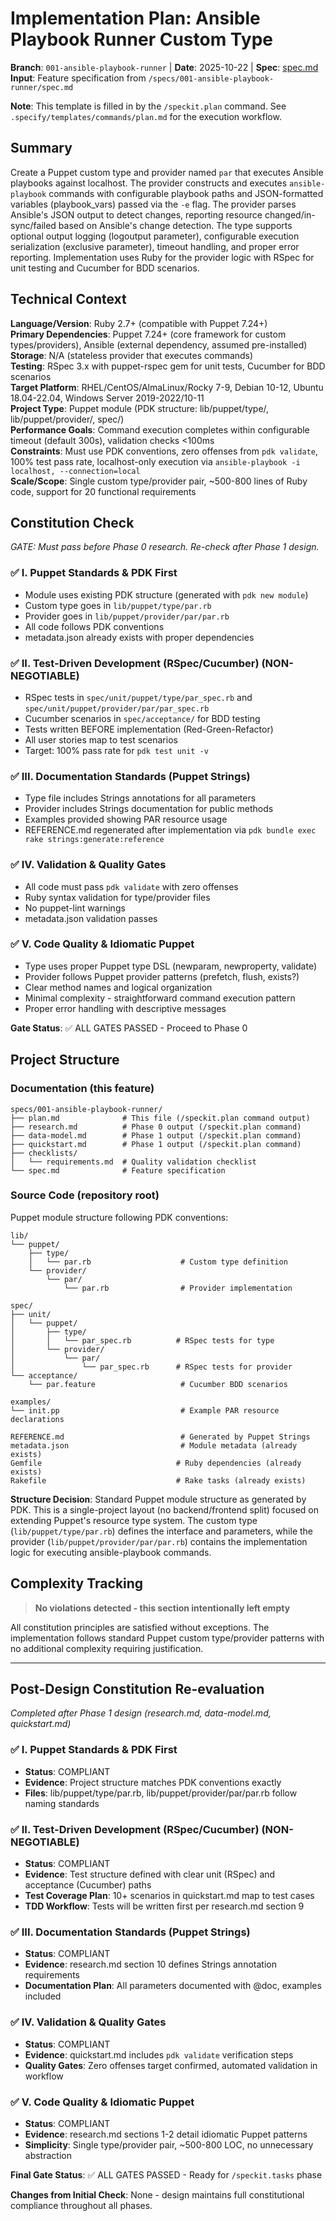 # Implementation Plan: Ansible Playbook Runner Custom Type

**Branch**: `001-ansible-playbook-runner` | **Date**: 2025-10-22 | **Spec**: [spec.md](./spec.md)
**Input**: Feature specification from `/specs/001-ansible-playbook-runner/spec.md`

**Note**: This template is filled in by the `/speckit.plan` command. See `.specify/templates/commands/plan.md` for the execution workflow.

## Summary

Create a Puppet custom type and provider named `par` that executes Ansible playbooks against localhost. The provider constructs and executes `ansible-playbook` commands with configurable playbook paths and JSON-formatted variables (playbook_vars) passed via the `-e` flag. The provider parses Ansible's JSON output to detect changes, reporting resource changed/in-sync/failed based on Ansible's change detection. The type supports optional output logging (logoutput parameter), configurable execution serialization (exclusive parameter), timeout handling, and proper error reporting. Implementation uses Ruby for the provider logic with RSpec for unit testing and Cucumber for BDD scenarios.

## Technical Context

**Language/Version**: Ruby 2.7+ (compatible with Puppet 7.24+)  
**Primary Dependencies**: Puppet 7.24+ (core framework for custom types/providers), Ansible (external dependency, assumed pre-installed)  
**Storage**: N/A (stateless provider that executes commands)  
**Testing**: RSpec 3.x with puppet-rspec gem for unit tests, Cucumber for BDD scenarios  
**Target Platform**: RHEL/CentOS/AlmaLinux/Rocky 7-9, Debian 10-12, Ubuntu 18.04-22.04, Windows Server 2019-2022/10-11  
**Project Type**: Puppet module (PDK structure: lib/puppet/type/, lib/puppet/provider/, spec/)  
**Performance Goals**: Command execution completes within configurable timeout (default 300s), validation checks <100ms  
**Constraints**: Must use PDK conventions, zero offenses from `pdk validate`, 100% test pass rate, localhost-only execution via `ansible-playbook -i localhost, --connection=local`  
**Scale/Scope**: Single custom type/provider pair, ~500-800 lines of Ruby code, support for 20 functional requirements

## Constitution Check

*GATE: Must pass before Phase 0 research. Re-check after Phase 1 design.*

### ✅ I. Puppet Standards & PDK First
- Module uses existing PDK structure (generated with `pdk new module`)
- Custom type goes in `lib/puppet/type/par.rb`
- Provider goes in `lib/puppet/provider/par/par.rb`
- All code follows PDK conventions
- metadata.json already exists with proper dependencies

### ✅ II. Test-Driven Development (RSpec/Cucumber) (NON-NEGOTIABLE)
- RSpec tests in `spec/unit/puppet/type/par_spec.rb` and `spec/unit/puppet/provider/par/par_spec.rb`
- Cucumber scenarios in `spec/acceptance/` for BDD testing
- Tests written BEFORE implementation (Red-Green-Refactor)
- All user stories map to test scenarios
- Target: 100% pass rate for `pdk test unit -v`

### ✅ III. Documentation Standards (Puppet Strings)
- Type file includes Strings annotations for all parameters
- Provider includes Strings documentation for public methods
- Examples provided showing PAR resource usage
- REFERENCE.md regenerated after implementation via `pdk bundle exec rake strings:generate:reference`

### ✅ IV. Validation & Quality Gates
- All code must pass `pdk validate` with zero offenses
- Ruby syntax validation for type/provider files
- No puppet-lint warnings
- metadata.json validation passes

### ✅ V. Code Quality & Idiomatic Puppet
- Type uses proper Puppet type DSL (newparam, newproperty, validate)
- Provider follows Puppet provider patterns (prefetch, flush, exists?)
- Clear method names and logical organization
- Minimal complexity - straightforward command execution pattern
- Proper error handling with descriptive messages

**Gate Status**: ✅ ALL GATES PASSED - Proceed to Phase 0

## Project Structure

### Documentation (this feature)

```text
specs/001-ansible-playbook-runner/
├── plan.md              # This file (/speckit.plan command output)
├── research.md          # Phase 0 output (/speckit.plan command)
├── data-model.md        # Phase 1 output (/speckit.plan command)
├── quickstart.md        # Phase 1 output (/speckit.plan command)
├── checklists/
│   └── requirements.md  # Quality validation checklist
└── spec.md              # Feature specification
```

### Source Code (repository root)

Puppet module structure following PDK conventions:

```text
lib/
└── puppet/
    ├── type/
    │   └── par.rb                    # Custom type definition
    └── provider/
        └── par/
            └── par.rb                # Provider implementation

spec/
├── unit/
│   └── puppet/
│       ├── type/
│       │   └── par_spec.rb          # RSpec tests for type
│       └── provider/
│           └── par/
│               └── par_spec.rb      # RSpec tests for provider
└── acceptance/
    └── par.feature                   # Cucumber BDD scenarios

examples/
└── init.pp                           # Example PAR resource declarations

REFERENCE.md                          # Generated by Puppet Strings
metadata.json                         # Module metadata (already exists)
Gemfile                              # Ruby dependencies (already exists)
Rakefile                             # Rake tasks (already exists)
```

**Structure Decision**: Standard Puppet module structure as generated by PDK. This is a single-project layout (no backend/frontend split) focused on extending Puppet's resource type system. The custom type (`lib/puppet/type/par.rb`) defines the interface and parameters, while the provider (`lib/puppet/provider/par/par.rb`) contains the implementation logic for executing ansible-playbook commands.

## Complexity Tracking

> **No violations detected - this section intentionally left empty**

All constitution principles are satisfied without exceptions. The implementation follows standard Puppet custom type/provider patterns with no additional complexity requiring justification.

---

## Post-Design Constitution Re-evaluation

*Completed after Phase 1 design (research.md, data-model.md, quickstart.md)*

### ✅ I. Puppet Standards & PDK First
- **Status**: COMPLIANT
- **Evidence**: Project structure matches PDK conventions exactly
- **Files**: lib/puppet/type/par.rb, lib/puppet/provider/par/par.rb follow naming standards

### ✅ II. Test-Driven Development (RSpec/Cucumber) (NON-NEGOTIABLE)
- **Status**: COMPLIANT
- **Evidence**: Test structure defined with clear unit (RSpec) and acceptance (Cucumber) paths
- **Test Coverage Plan**: 10+ scenarios in quickstart.md map to test cases
- **TDD Workflow**: Tests will be written first per research.md section 9

### ✅ III. Documentation Standards (Puppet Strings)
- **Status**: COMPLIANT
- **Evidence**: research.md section 10 defines Strings annotation requirements
- **Documentation Plan**: All parameters documented with @doc, examples included

### ✅ IV. Validation & Quality Gates
- **Status**: COMPLIANT
- **Evidence**: quickstart.md includes `pdk validate` verification steps
- **Quality Gates**: Zero offenses target confirmed, automated validation in workflow

### ✅ V. Code Quality & Idiomatic Puppet
- **Status**: COMPLIANT
- **Evidence**: research.md sections 1-2 detail idiomatic Puppet patterns
- **Simplicity**: Single type/provider pair, ~500-800 LOC, no unnecessary abstraction

**Final Gate Status**: ✅ ALL GATES PASSED - Ready for `/speckit.tasks` phase

**Changes from Initial Check**: None - design maintains full constitutional compliance throughout all phases.

